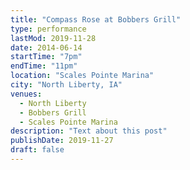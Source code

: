 ```yaml
---
title: "Compass Rose at Bobbers Grill"
type: performance
lastMod: 2019-11-28
date: 2014-06-14
startTime: "7pm"
endTime: "11pm"
location: "Scales Pointe Marina"
city: "North Liberty, IA"
venues:
  - North Liberty
  - Bobbers Grill
  - Scales Pointe Marina
description: "Text about this post"
publishDate: 2019-11-27
draft: false
---
```

